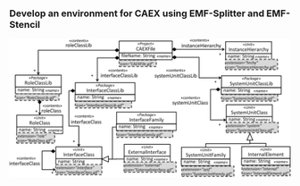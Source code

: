 ### Develop an environment for CAEX using EMF-Splitter and EMF-Stencil



![Excerpt of the CAEX meta-model annotated with the fragmentation strategy](/assets/img/fragmentation_pattern_AML.png)

